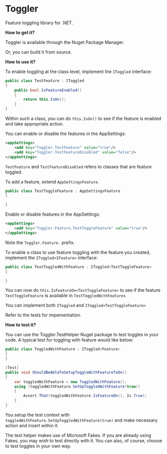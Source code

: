 # Toggler #

Feature toggling library for .NET.

**How to get it?**

Toggler is available through the Nuget Package Manager.

Or, you can build it from source.

**How to use it?**

To enable toggling at the class level, implement the `IToggled` interface:
```csharp
public class TestFeature : IToggled
{
    public bool IsFeatureEnabled()
    {
        return this.IsOn();
    }
}
```

Within such a class, you can do `this.IsOn()` to see if the feature is enabled and take appropriate action.

You can enable or disable the features in the AppSettings:
```xml
<appSettings>
    <add key="Toggler.TestFeature" value="true"/>
    <add key="Toggler.TestFeatureDisabled" value="false"/>
</appSettings>
```    

`TestFeature` and `TestFeatureDisabled` refers to classes that are feature toggled.

To add a feature, extend `AppSettingsFeature`.
```csharp
public class TestToggleFeature : AppSettingsFeature
{

}
```

Enable or disable features in the AppSettings:
```xml
<appSettings>
    <add key="Toggler.Feature.TestToggleFeature" value="true"/>
</appSettings>
```
Note the `Toggler.Feature.` prefix.

To enable a class to use feature toggling with the feature you created, implement the `IToggled<IFeature>` interface:
```csharp
public class TestToggledWithFeature : IToggled<TestToggleFeature>
{

}
```

You can now do `this.IsFeatureOn<TestToggleFeature>` to see if the feature `TestToggleFeature` is available in `TestToggledWithFeatures`

You can implement both `IToggled` and `IToggled<TestToggleFeature>`

Refer to the tests for impementation.

**How to test it?**

You can use the Toggler.TestHelper Nuget package to test toggles in your code. A typical test for toggling with feature would like below:
```csharp
public class ToggledWithFeature : IToggled<Feature>
{
}

[Test]
public void ShouldBeAbleToSetupToggleWithFeatureToOn()
{
    var toggledWithFeature = new ToggledWithFeature();
    using (toggledWithFeature.SetUpToggledWithFeature(true))
    {
        Assert.That(toggledWithFeature.IsFeatureOn(), Is.True);
    }
}
```

You setup the test context with `toggledWithFeature.SetUpToggledWithFeature(true)` and make necessary action and insert within it.

The test helper makes use of Microsoft Fakes. If you are already using Fakes, you may wish to test directly with it. You can also, of course, choose to test toggles in your own way.
